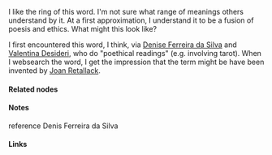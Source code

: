 ---
---

I like the ring of this word. 
I'm not sure what range of meanings others understand by it. At a first approximation, I understand it to be a fusion of poesis and ethics. What might this look like?

I first encountered this word, I think, via [Denise Ferreira da Silva](https://grsj.arts.ubc.ca/person/denise-ferreira-da-silva/) and [Valentina Desideri](https://www.google.com/search?q=valentina+desideri&client=firefox-b-d&hl=en&sxsrf=ALeKk00To1dJ8504uoaaV0ww8EjTLD5V7g:1618561605149&ei=RUp5YIHKCMyTkwXI07jYAQ&start=0&sa=N&ved=2ahUKEwjBgJbsq4LwAhXMyaQKHcgpDhs4ChDx0wN6BAgBEDU&biw=1388&bih=786), who do "poethical readings" (e.g. involving tarot). When I websearch the word, I get the impression that the term might be have been invented by [Joan Retallack](https://en.wikipedia.org/wiki/Joan_Retallack). 



#### Related nodes




#### Notes

reference Denis Ferreira da Silva


#### Links